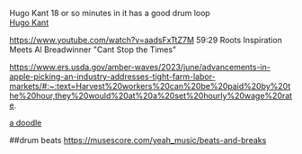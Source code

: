 Hugo Kant 18 or so minutes in it has a good drum loop  
[Hugo Kant](https://www.youtube.com/watch?v=-tOSh9bDh00&t=1010s)

https://www.youtube.com/watch?v=aadsFxTtZ7M
59:29 Roots Inspiration Meets Al Breadwinner "Cant Stop the Times"

https://www.ers.usda.gov/amber-waves/2023/june/advancements-in-apple-picking-an-industry-addresses-tight-farm-labor-markets/#:~:text=Harvest%20workers%20can%20be%20paid%20by%20the%20hour,they%20would%20at%20a%20set%20hourly%20wage%20rate.

[a doodle](https://jsfiddle.net/shadowzero27/m15pc3oL/2/)

##drum beats
https://musescore.com/yeah_music/beats-and-breaks  
